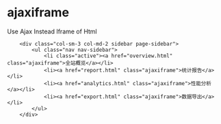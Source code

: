 # ajaxiframe
Use Ajax Instead Iframe of Html

		<div class="col-sm-3 col-md-2 sidebar page-sidebar">
			<ul class="nav nav-sidebar">
				<li class="active"><a href="overview.html" class="ajaxiframe">全站概览</a></li>
				<li><a href="report.html" class="ajaxiframe">统计报告</a></li>
				<li><a href="analytics.html" class="ajaxiframe">性能分析</a></li>
				<li><a href="export.html" class="ajaxiframe">数据导出</a></li>
			</ul>
		</div>
